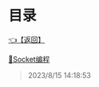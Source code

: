 # 目录  


[👈【返回】](/--目录--/dotnet/CSharp笔记/--目录--CSharp笔记)  


[📜Socket编程](/dotnet/CSharp笔记/CS架构之Socket编程/Socket编程)  







> 2023/8/15 14:18:53
